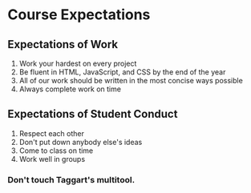 # Course Expectations

## Expectations of Work
1. Work your hardest on every project<br>
2. Be fluent in HTML, JavaScript, and CSS by the end of the year <br>
3. All of our work should be written in the most concise ways possible<br>
4. Always complete work on time<br>


## Expectations of Student Conduct
1. Respect each other
2. Don't put down anybody else's ideas
3. Come to class on time
4. Work well in groups
### Don't touch Taggart's multitool.
